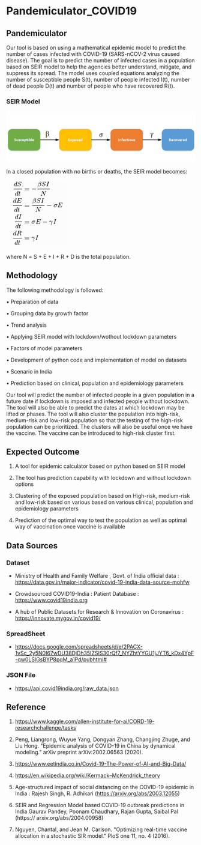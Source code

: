 # Pandemiculator_COVID19
## Pandemiculator

Our	tool	is	based	on	using	a	mathematical	epidemic	model	to	predict	the	number	of	cases	infected	with	COVID-19	(SARS-nCOV-2	virus	caused	disease).	The	goal	is	to	predict	the	number	of	infected	cases	in	a	population	based	on	SEIR	model	to	help	the	agencies	better	understand,	mitigate,	and	suppress	its	spread.	The	model	uses	coupled	equations	analyzing	the	number	of	susceptible	people	S(t),	number	of	people	infected	I(t), number of dead people D(t) and number	of	people	who	have	recovered	R(t).	

### SEIR Model
![SEIR Model](/images/SEIR.png)

In a closed population with no births or deaths, the SEIR model becomes:

![](/images/model.png)

where N = S + E + I + R + D is the total population.

## Methodology

The	following	methodology	is	followed:

• Preparation	of	data	

• Grouping	data	by	growth	factor	

• Trend	analysis	

• Applying	SEIR	model	with	lockdown/wothout	lockdown	parameters	

• Factors	of	model	parameters	

• Development	of	python	code	and	implementation	of model	on	datasets	

• Scenario	in	India	

• Prediction	based	on	clinical,	population	and	epidemiology	parameters

Our	tool	will	predict	the	number	of	infected	people	in	a	given	population	in	a	future	date	if	lockdown	is	imposed	and	infected	people	without	lockdown.	The	tool	will	also	be	able	to	predict	the	dates	at	which	lockdown	may	be	lifted	or	phases.	The	tool	will	also	cluster	the	population	into	high-risk,	medium-risk	and low-risk	population	so	that	the	testing	of	the	high-risk	population	can	be	prioritized.	The	clusters	will	also	be	useful	once	we	have	the	vaccine.	The	vaccine	can	be	introduced	to	high-risk	cluster	first.	



## Expected	Outcome

1)  A	tool	for	epidemic	calculator	based	on	python	based	on	SEIR	model	

2)  The	tool	has	prediction	capability	with	lockdown	and	without	lockdown	options	

3)  Clustering	of	the	exposed	population	based	on	High-risk,	medium-risk	and	low-risk	based	on	various	based	on	various	clinical,	population	and	epidemiology	parameters	

4)  Prediction	of	the	optimal	way	to	test	the	population	as	well	as	optimal	way	of	vaccination	once	vaccine	is	available

## Data Sources

### Dataset

* Ministry	of	Health	and	Family	Welfare	,	Govt.	of	India	official	data : https://data.gov.in/major-indicator/covid-19-india-data-source-mohfw	

* Crowdsourced	COVID19-India	:	Patient	Database : https://www.covid19india.org		

* A	hub	of	Public	Datasets	for	Research	&	Innovation	on	Coronavirus : https://innovate.mygov.in/covid19/	

### SpreadSheet

* https://docs.google.com/spreadsheets/d/e/2PACX-1vSc_2y5N0I67wDU38DjDh35IZSIS30rQf7_NYZhtYYGU1jJYT6_kDx4YpF-qw0LSlGsBYP8pqM_a1Pd/pubhtml#

### JSON File

* https://api.covid19india.org/raw_data.json

## Reference 

1) https://www.kaggle.com/allen-institute-for-ai/CORD-19-researchchallenge/tasks	

2) Peng,	Liangrong,	Wuyue	Yang,	Dongyan	Zhang,	Changjing	Zhuge,	and	Liu	Hong.	"Epidemic	analysis	of	COVID-19	in	China	by	dynamical	modeling."	arXiv	preprint	arXiv:2002.06563	(2020).	

3) https://www.eetindia.co.in/Covid-19-The-Power-of-AI-and-Big-Data/	

4) https://en.wikipedia.org/wiki/Kermack–McKendrick_theory	

5) Age-structured	impact	of	social	distancing	on	the	COVID-19	epidemic	in	India	:	Rajesh	Singh,	R.	Adhikari	(https://arxiv.org/abs/2003.12055)

6) SEIR	and	Regression	Model	based	COVID-19	outbreak	predictions	in	India	Gaurav	Pandey,	Poonam	Chaudhary,	Rajan	Gupta,	Saibal	Pal	(https:// arxiv.org/abs/2004.00958)	

7) Nguyen,	Chantal,	and	Jean	M.	Carlson.	"Optimizing	real-time	vaccine	allocation	in	a	stochastic	SIR	model."	PloS	one	11,	no.	4	(2016).	
  
  
  
  
